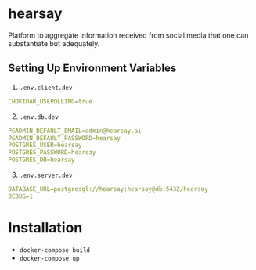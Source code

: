 # hearsay
Platform to aggregate information received from social media that one can substantiate but adequately.

## Setting Up Environment Variables

1. ```.env.client.dev```

```yaml
CHOKIDAR_USEPOLLING=true
```

2. ```.env.db.dev```

```yaml
PGADMIN_DEFAULT_EMAIL=admin@hearsay.ai
PGADMIN_DEFAULT_PASSWORD=hearsay
POSTGRES_USER=hearsay
POSTGRES_PASSWORD=hearsay
POSTGRES_DB=hearsay
```

3. ```.env.server.dev```

```yaml
DATABASE_URL=postgresql://hearsay:hearsay@db:5432/hearsay
DEBUG=1
```

# Installation

- `docker-compose build`
- `docker-compose up`


